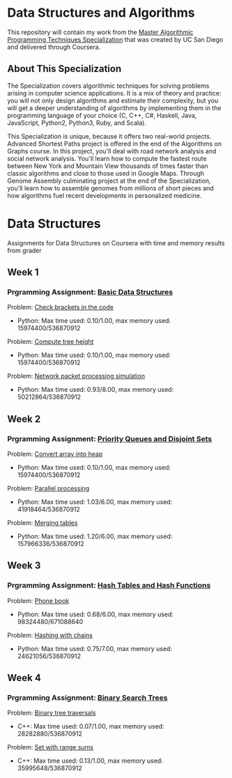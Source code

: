 # Data Structures and Algorithms

This repository will contain my work from the [Master Algorithmic Programming Techniques Specialization](https://www.coursera.org/specializations/data-structures-algorithms) that was created by UC San Diego and delivered through Coursera.

## About This Specialization

The Specialization covers algorithmic techniques for solving problems arising in computer science applications. It is a mix of theory and practice: you will not only design algorithms and estimate their complexity, but you will get a deeper understanding of algorithms by implementing them in the programming language of your choice (C, C++, C#, Haskell, Java, JavaScript, Python2, Python3, Ruby, and Scala).

This Specialization is unique, because it offers two real-world projects. Advanced Shortest Paths project is offered in the end of the Algorithms on Graphs course. In this project, you'll deal with road network analysis and social network analysis. You'll learn how to compute the fastest route between New York and Mountain View thousands of times faster than classic algorithms and close to those used in Google Maps. Through Genome Assembly culminating project at the end of the Specialization, you'll learn how to assemble genomes from millions of short pieces and how algorithms fuel recent developments in personalized medicine.

# Data Structures
Assignments for Data Structures on Coursera with time and memory results from grader </br>

## Week 1
###  Prgramming Assignment: [Basic Data Structures](https://github.com/mablatnik/Data-Structures/blob/master/data_structures/week_1/Programming-Assignment-1.pdf)
Problem: [Check brackets in the code](https://github.com/mablatnik/Data-Structures/tree/master/data_structures/week_1/starter_code_PA1/check_brackets_in_code) </br>

* Python: Max time used: 0.10/1.00, max memory used: 15974400/536870912

Problem: [Compute tree height](https://github.com/mablatnik/Data-Structures/tree/master/data_structures/week_1/starter_code_PA1/tree_height) </br>

* Python: Max time used: 0.10/1.00, max memory used: 15974400/536870912

Problem: [Network packet processing simulation](https://github.com/mablatnik/Data-Structures/tree/master/data_structures/week_1/starter_code_PA1/network_packet_processing_simulation) </br>

* Python: Max time used: 0.93/8.00, max memory used: 50212864/536870912

## Week 2
###  Prgramming Assignment: [Priority Queues and Disjoint Sets](https://github.com/mablatnik/Data-Structures/blob/master/data_structures/week_2/Programming-Assignment-2.pdf)
Problem: [Convert array into heap](https://github.com/mablatnik/Data-Structures/tree/master/data_structures/week_2/Programming-Assignment-2/make_heap) </br>

* Python: Max time used: 0.10/1.00, max memory used: 15974400/536870912

Problem: [Parallel processing](https://github.com/mablatnik/Data-Structures/tree/master/data_structures/week_2/Programming-Assignment-2/job_queue) </br>

* Python: Max time used: 1.03/6.00, max memory used: 41918464/536870912

Problem: [Merging tables](https://github.com/mablatnik/Data-Structures/tree/master/data_structures/week_2/Programming-Assignment-2/merging_tables) </br>

* Python: Max time used: 1.20/6.00, max memory used: 157966336/536870912

## Week 3
###  Prgramming Assignment: [Hash Tables and Hash Functions](https://github.com/mablatnik/Data-Structures/blob/master/data_structures/week_3/Programming-Assignment-3.pdf)
Problem: [Phone book](https://github.com/mablatnik/Data-Structures/tree/master/data_structures/week_3/Programming-Assignment-3/phone_book) </br>

* Python: Max time used: 0.68/6.00, max memory used: 98324480/671088640

Problem: [Hashing with chains](https://github.com/mablatnik/Data-Structures/tree/master/data_structures/week_3/Programming-Assignment-3/hash_chains) </br>

* Python: Max time used: 0.75/7.00, max memory used: 24621056/536870912

## Week 4
###  Prgramming Assignment: [Binary Search Trees](https://github.com/mablatnik/Data-Structures/blob/master/data_structures/week_4/Programming-Assignment-4.pdf)
Problem: [Binary tree traversals](https://github.com/mablatnik/Data-Structures/tree/master/data_structures/week_4/Programming-Assignment-4/tree_orders) </br>

* C++: Max time used: 0.07/1.00, max memory used: 28282880/536870912

Problem: [Set with range sums](https://github.com/mablatnik/Data-Structures/tree/master/data_structures/week_4/Programming-Assignment-4/set_range_sum) </br>

* C++: Max time used: 0.13/1.00, max memory used: 35995648/536870912
